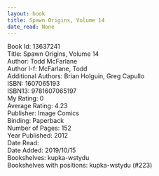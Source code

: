 ```yaml
---
layout: book
title: Spawn Origins, Volume 14
date_read: None
---
```


Book Id: 13637241<br />
Title: Spawn Origins, Volume 14<br />
Author: Todd McFarlane<br />
Author l-f: McFarlane, Todd<br />
Additional Authors: Brian Holguin, Greg Capullo<br />
ISBN: 1607065193<br />
ISBN13: 9781607065197<br />
My Rating: 0<br />
Average Rating: 4.23<br />
Publisher: Image Comics<br />
Binding: Paperback<br />
Number of Pages: 152<br />
Year Published: 2012<br />
Date Read: <br />
Date Added: 2019/10/15<br />
Bookshelves: kupka-wstydu<br />
Bookshelves with positions: kupka-wstydu (#223)<br />


